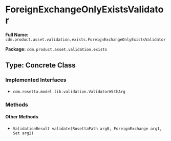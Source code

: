 # ForeignExchangeOnlyExistsValidator

**Full Name:** `cdm.product.asset.validation.exists.ForeignExchangeOnlyExistsValidator`

**Package:** `cdm.product.asset.validation.exists`

## Type: Concrete Class

### Implemented Interfaces

- `com.rosetta.model.lib.validation.ValidatorWithArg`

### Methods

#### Other Methods

- `ValidationResult validate(RosettaPath arg0, ForeignExchange arg1, Set arg2)`

